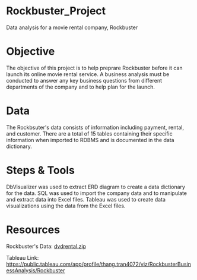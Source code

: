 # Rockbuster_Project
Data analysis for a movie rental company, Rockbuster

# Objective 
The objective of this project is to help preprare Rockbuster before it can launch its online movie rental service. A business analysis must be conducted to answer any key business questions from different departments of the company and to help plan for the launch. 

# Data
The Rockbsuter's data consists of information including payment, rental, and customer. There are a total of 15 tables containing their specific information when imported to RDBMS and is documented in the data dictionary. 

# Steps & Tools 
DbVisualizer was used to extract ERD diagram to create a data dictionary for the data. 
SQL was used to import the company data and to manipulate and extract data into Excel files. 
Tableau was used to create data visualizations using the data from the Excel files.

# Resources
Rockbuster's Data: [dvdrental.zip](https://github.com/Konichiwawa/Rockbuster_Project/files/9541754/dvdrental.zip)

Tableau Link: https://public.tableau.com/app/profile/thang.tran4072/viz/RockbusterBusinessAnalysis/Rockbuster
